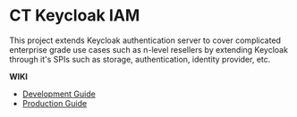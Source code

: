 # CT Keycloak IAM

This project extends Keycloak authentication server to cover complicated enterprise grade use cases such as n-level 
resellers by extending Keycloak through it's SPIs such as storage, authentication, identity provider, etc.

**WIKI**
- [Development Guide](docs/development.md)
- [Production Guide](docs/production.md)